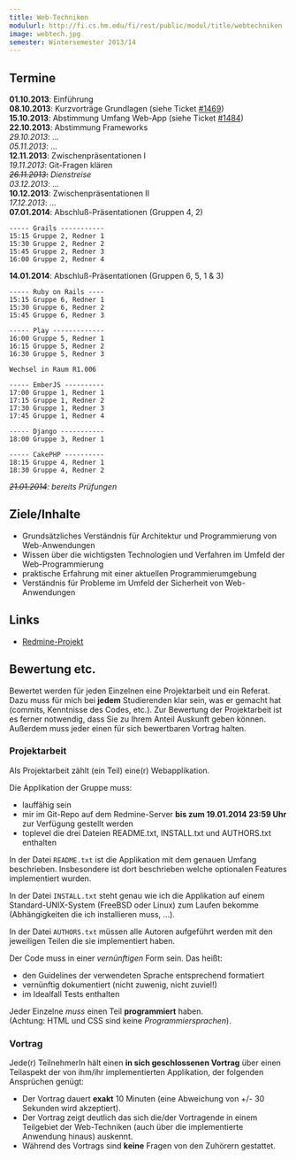 ```yaml
---
title: Web-Techniken
modulurl: http://fi.cs.hm.edu/fi/rest/public/modul/title/webtechniken
image: webtech.jpg
semester: Wintersemester 2013/14
---
```


<div class="container">
<div class="row">
<div class="col-md-6">

## Termine

**01.10.2013**: Einführung  
**08.10.2013**: Kurzvorträge Grundlagen
(siehe Ticket [#1469](https://redmine.cs.hm.edu/issues/1469))   
**15.10.2013**: Abstimmung Umfang Web-App
(siehe Ticket [#1484](https://redmine.cs.hm.edu/issues/1484))  
**22.10.2013**: Abstimmung Frameworks    
*29.10.2013*: ...  
*05.11.2013*: ...  
**12.11.2013**: Zwischenpräsentationen I  
*19.11.2013*: Git-Fragen klären  
<s>*26.11.2013*:</s> *Dienstreise*  
*03.12.2013*: ...  
**10.12.2013**: Zwischenpräsentationen II  
*17.12.2013*: ...  
**07.01.2014**: Abschluß-Präsentationen (Gruppen 4, 2)  

    ----- Grails -----------
    15:15 Gruppe 2, Redner 1
    15:30 Gruppe 2, Redner 2
    15:45 Gruppe 2, Redner 3
    16:00 Gruppe 2, Redner 4

**14.01.2014**: Abschluß-Präsentationen (Gruppen 6, 5, 1 & 3)  

    ----- Ruby on Rails ----
    15:15 Gruppe 6, Redner 1
    15:30 Gruppe 6, Redner 2
    15:45 Gruppe 6, Redner 3

    ----- Play -------------
    16:00 Gruppe 5, Redner 1
    16:15 Gruppe 5, Redner 2
    16:30 Gruppe 5, Redner 3

    Wechsel in Raum R1.006

    ----- EmberJS ----------
    17:00 Gruppe 1, Redner 1
    17:15 Gruppe 1, Redner 2
    17:30 Gruppe 1, Redner 3
    17:45 Gruppe 1, Redner 4

    ----- Django -----------
    18:00 Gruppe 3, Redner 1

    ----- CakePHP ----------
    18:15 Gruppe 4, Redner 1
    18:30 Gruppe 4, Redner 2

*<s>21.01.2014</s>: bereits Prüfungen*

</div>
<div class="col-md-6">

## Ziele/Inhalte

-   Grundsätzliches Verständnis für Architektur und Programmierung von Web-Anwendungen
-   Wissen über die wichtigsten Technologien und Verfahren im Umfeld der Web-Programmierung
-   praktische Erfahrung mit einer aktuellen Programmierumgebung
-   Verständnis für Probleme im Umfeld der Sicherheit von Web-Anwendungen

## Links

-   [Redmine-Projekt](https://redmine.cs.hm.edu/projects/wise201314-braun-webtechniken)

## Bewertung etc.

Bewertet werden für jeden Einzelnen eine Projektarbeit und ein Referat. Dazu muss für mich
bei **jedem** Studierenden klar sein, was er gemacht hat (commits, Kenntnisse des Codes,
etc.). Zur Bewertung der Projektarbeit ist es ferner notwendig, dass Sie zu Ihrem Anteil
Auskunft geben können. Außerdem muss jeder einen für sich bewertbaren Vortrag halten.

### Projektarbeit

Als Projektarbeit zählt (ein Teil) eine(r) Webapplikation.

Die Applikation der Gruppe muss:

-   lauffähig sein
-   mir im Git-Repo auf dem Redmine-Server **bis zum 19.01.2014 23:59 Uhr** zur Verfügung gestellt werden
-   toplevel die drei Dateien README.txt, INSTALL.txt und AUTHORS.txt enthalten

In der Datei `README.txt` ist die Applikation mit dem genauen Umfang beschrieben. Insbesondere ist dort beschrieben welche optionalen Features implementiert wurden.

In der Datei `INSTALL.txt` steht genau wie ich die Applikation auf einem Standard-UNIX-System
(FreeBSD oder Linux) zum Laufen bekomme (Abhängigkeiten die ich installieren muss, ...).

In der Datei `AUTHORS.txt` müssen alle Autoren aufgeführt werden mit den jeweiligen Teilen die sie implementiert haben.

Der Code muss in einer *vernünftigen* Form sein. Das heißt:

-   den Guidelines der verwendeten Sprache entsprechend formatiert
-   vernünftig dokumentiert (nicht zuwenig, nicht zuviel!)
-   im Idealfall Tests enthalten

Jeder Einzelne *muss* einen Teil **programmiert** haben.  \
(Achtung: HTML und CSS sind keine _Programmiersprachen_).

### Vortrag

Jede(r) TeilnehmerIn hält einen **in sich geschlossenen Vortrag** über einen Teilaspekt der von ihm/ihr
implementierten Applikation, der folgenden Ansprüchen genügt:

-   Der Vortrag dauert **exakt** 10 Minuten (eine Abweichung von +/- 30 Sekunden wird akzeptiert).
-   Der Vortrag zeigt deutlich das sich die/der Vortragende in einem Teilgebiet der Web-Techniken
    (auch über die implementierte Anwendung hinaus) auskennt.
-   Während des Vortrags sind **keine** Fragen von den Zuhörern gestattet.

</div>
</div>
</div>
